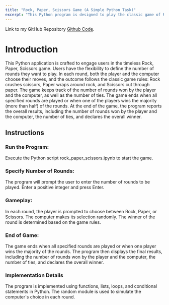 ```yaml
---
title: "Rock, Paper, Scissors Game (A Simple Python Task)"
excerpt: "This Python program is designed to play the classic game of Rock, Paper, Scissors with the user. The game allows the user to specify the number of rounds to be played, and in each round, the player and the computer make their selections. The winner of each round is determined based on the traditional rules: Rock smashes scissors, Paper covers rock, and Scissors cut paper."
---
```


Link to my GitHub Repository [Github Code](https://github.com/Likhitha-Veganti/Python/tree/main/Rock%20Paper%20Scissors).

# Introduction

This Python application is crafted to engage users in the timeless Rock, Paper, Scissors game. Users have the flexibility to define the number of rounds they want to play. In each round, both the player and the computer choose their moves, and the outcome follows the classic game rules: Rock crushes scissors, Paper wraps around rock, and Scissors cut through paper.
The game keeps track of the number of rounds won by the player and the computer, as well as the number of ties. The game ends when all specified rounds are played or when one of the players wins the majority (more than half) of the rounds. At the end of the game, the program reports the overall results, including the number of rounds won by the player and the computer, the number of ties, and declares the overall winner.

## Instructions

### Run the Program:
Execute the Python script rock_paper_scissors.ipynb to start the game.

### Specify Number of Rounds:
The program will prompt the user to enter the number of rounds to be played. Enter a positive integer and press Enter.

### Gameplay:
In each round, the player is prompted to choose between Rock, Paper, or Scissors.
The computer makes its selection randomly.
The winner of the round is determined based on the game rules.

### End of Game:
The game ends when all specified rounds are played or when one player wins the majority of the rounds.
The program then displays the final results, including the number of rounds won by the player and the computer, the number of ties, and declares the overall winner.

### Implementation Details
The program is implemented using functions, lists, loops, and conditional statements in Python.
The random module is used to simulate the computer's choice in each round.
